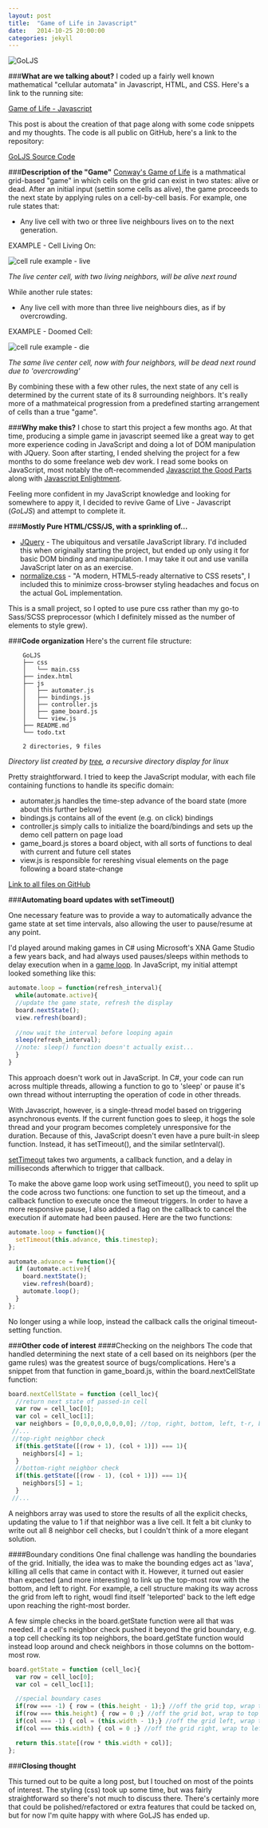 ```yaml
---
layout: post
title:  "Game of Life in Javascript"
date:   2014-10-25 20:00:00
categories: jekyll 
---
```

![GoLJS](/blog/assets/posts/GoLJS-strip.png)

###**What are we talking about?**
I coded up a fairly well known mathematical "cellular automata" in Javascript, HTML, and CSS.  Here's a link to the running site:

[Game of Life - Javascript](mbech.net/Game-of-life-JS.html)

This post is about the creation of that page along with some code snippets and my thoughts.  The code is all public on GitHub, here's a link to the repository:

[GoLJS Source Code](https://github.com/mbech/GoLJS)

###**Description of the "Game"**
[Conway's Game of Life](http://en.wikipedia.org/wiki/Conway's_Game_of_Life) is a
mathmatical grid-based "game" in which cells on the grid can exist in two
states: alive or dead.  After an initial input (settin some cells as alive), the
game proceeds to the next state by applying rules on a cell-by-cell basis.  For
example, one rule states that:

* Any live cell with two or three live neighbours lives on to the next generation.

EXAMPLE - Cell Living On:

![cell rule example - live](/blog/assets/posts/GoLJS-cell-layout-live.png)


*The live center cell, with two living neighbors, will be alive next round*


While another rule states:

* Any live cell with more than three live neighbours dies, as if by overcrowding.

EXAMPLE - Doomed Cell:

![cell rule example - die](/blog/assets/posts/GoLJS-cell-layout-die.png)


*The same live center cell, now with four neighbors, will be dead next round due to 'overcrowding'*

By combining these with a few other rules, the next state of any cell is determined by
the current state of its 8 surrounding neighbors.  It's really more of a mathmateical 
progression from a predefined starting arrangement of cells than a true "game".

###**Why make this?**
I chose to start this project a few months ago. At that time, producing a simple game in javascript seemed like a
great way to get more experience coding in JavaScript and doing a lot of DOM
manipulation with JQuery.  Soon after starting, I ended shelving the project for a few
months to do some freelance web dev work.  I read some books on JavaScript, most notably the oft-recommended [Javascript the Good
Parts](http://www.amazon.com/JavaScript-Good-Parts-Douglas-Crockford/dp/0596517742)
 along with 
[Javascript Enlightment](http://www.amazon.com/JavaScript-Enlightenment-Cody-Lindley/dp/1449342884).

Feeling more confident in my JavaScript knowledge and looking for somewhere to appy it,
I decided to revive Game of Live - Javascript (*GoLJS*) and attempt to complete it.  

###**Mostly Pure HTML/CSS/JS, with a sprinkling of...**
* [JQuery](http://jquery.com/) - The ubiquitous and versatile JavaScript library.  I'd included this when originally starting the project, but ended up only using it for basic DOM binding and manipulation. I may take it out and use vanilla JavaScript later on as an exercise.
* [normalize.css](http://necolas.github.io/normalize.css/) - "A modern, HTML5-ready alternative to CSS resets", I included this to minimize cross-browser styling headaches and focus on the actual GoL implementation.

This is a small project, so I opted to use pure css rather than my go-to Sass/SCSS preprocessor (which I definitely missed as the number of elements to style grew).  

###**Code organization**
Here's the current file structure:

		GoLJS
		├── css
		│   └── main.css
		├── index.html
		├── js
		│   ├── automater.js
		│   ├── bindings.js
		│   ├── controller.js
		│   ├── game_board.js
		│   └── view.js
		├── README.md
		└── todo.txt

		2 directories, 9 files		

*Directory list created by [tree](http://mama.indstate.edu/users/ice/tree/), a recursive directory display for linux*

Pretty straightforward. I tried to keep the JavaScript modular, with each file containing functions to handle its specific domain:

* automater.js handles the time-step advance of the board state (more about this further below)
* bindings.js contains all of the event (e.g. on click) bindings
* controller.js simply calls to initialize the board/bindings and sets up the demo cell pattern on page load
* game_board.js stores a board object, with all sorts of functions to deal with current and future cell states
* view.js is responsible for rereshing visual elements on the page following a board state-change

[Link to all files on GitHub](https://github.com/mbech/GoLJS)


###**Automating board updates with setTimeout()**

One necessary feature was to provide a way to automatically advance the game state at set time intervals, also allowing the user to pause/resume at any point.  

I'd played around making games in C# using Microsoft's XNA Game Studio a few years back, and had always used pauses/sleeps within methods to delay execution when in a [game loop](http://gameprogrammingpatterns.com/game-loop.html).  In JavaScript, my initial attempt looked something like this:

```javascript
automate.loop = function(refresh_interval){
  while(automate.active){
  //update the game state, refresh the display
  board.nextState();
  view.refresh(board);
	
  //now wait the interval before looping again
  sleep(refresh_interval);
  //note: sleep() function doesn't actually exist...
  }
}
```

This approach doesn't work out in JavaScript.  In C#, your code can run across multiple threads, allowing a function to go to 'sleep' or pause it's own thread without interrupting the operation of code in other threads.  

With Javascript, however, is a single-thread model based on triggering asynchronous events.  If the current function goes to sleep, it hogs the sole thread and your program becomes completely unresponsive for the duration.  Because of this, JavaScript doesn't even have a pure built-in sleep function.  Instead, it has setTimeout(), and the similar setInterval().

[setTimeout](https://developer.mozilla.org/en-US/docs/Web/API/WindowTimers.setTimeout) takes two arguments, a callback function, and a delay in milliseconds afterwhich to trigger that callback.

To make the above game loop work using setTimeout(), you need to split up the code across two functions: one function to set up the timeout, and a callback function to execute once the timeout triggers.  In order to have a more responsive pause, I also added a flag on the callback to cancel the execution if automate had been paused.  Here are the two functions:

```javascript
automate.loop = function(){
  setTimeout(this.advance, this.timestep);
};

automate.advance = function(){
  if (automate.active){
    board.nextState();
    view.refresh(board);
    automate.loop();
  }
};
```

No longer using a while loop, instead the callback calls the original timeout-setting function.

###**Other code of interest**
####Checking on the neighbors
The code that handled determining the next state of a cell based on its neighbors (per the game rules) was the greatest source of bugs/complications.  Here's a snippet from that function in game_board.js, within the board.nextCellState function:

```javascript
board.nextCellState = function (cell_loc){
  //return next state of passed-in cell
  var row = cell_loc[0];
  var col = cell_loc[1];
  var neighbors = [0,0,0,0,0,0,0,0]; //top, right, bottom, left, t-r, b-r, b-l, t-l
 //...
 //top-right neighbor check
  if(this.getState([(row + 1), (col + 1)]) === 1){
    neighbors[4] = 1;
  }
  //bottom-right neighbor check
  if(this.getState([(row - 1), (col + 1)]) === 1){
    neighbors[5] = 1;
  }
 //...
```

A neighbors array was used to store the results of all the explicit checks, updating the value to 1 if that neighbor was a live cell.  It felt a bit clunky to write out all 8 neighbor cell checks, but I couldn't think of a more elegant solution.

####Boundary conditions
One final challenge was handling the boundaries of the grid.  Initially, the idea was to make the bounding edges act as 'lava', killing all cells that came in contact with it.  However, it turned out easier than expected (and more interesting) to link up the top-most row with the bottom, and left to right.  For example, a cell structure making its way across the grid from left to right, woudl find itself 'teleported' back to the left edge upon reaching the right-most border.

A few simple checks in the board.getState function were all that was needed.  If a cell's neighbor check pushed it beyond the grid boundary, e.g. a top cell checking its top neighbors, the board.getState function would instead loop around and check neighbors in those columns on the bottom-most row.

```javascript
board.getState = function (cell_loc){
  var row = cell_loc[0];
  var col = cell_loc[1];

  //special boundary cases
  if(row === -1) { row = (this.height - 1);} //off the grid top, wrap to bot
  if(row === this.height) { row = 0 ;} //off the grid bot, wrap to top
  if(col === -1) { col = (this.width - 1);} //off the grid left, wrap to right
  if(col === this.width) { col = 0 ;} //off the grid right, wrap to left

  return this.state[(row * this.width + col)];
};
```

###**Closing thought**

This turned out to be quite a long post, but I touched on most of the points of interest.  The styling (css) took up some time, but was fairly straightforward so there's not much to discuss there.  There's certainly more that could be polished/refactored or extra features that could be tacked on, but for now I'm quite happy with where GoLJS has ended up.




